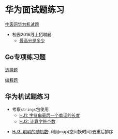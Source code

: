 # 华为面试题练习

[牛客网华为机试题](https://www.nowcoder.com/ta/huawei)

* 校园2016线上招聘题:
    - [最高分是多少](school/school2016_1.go)
    
## Go专项练习题
[选择题](https://www.nowcoder.com/intelligentTest)

[编程题](https://www.nowcoder.com/activity/oj?tab=0)


## 华为机试题练习
* 考察`strings`包使用
    - [HJ1: 字符串最后一个单词的长度](machineTest/HJ1.go)
    - [HJ2: 计算字符个数](machineTest/HJ2.go)
- [HJ3: 明明的随机数](machineTest/HJ3.go): 利用map(空间换时间)去重后排序